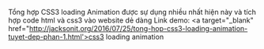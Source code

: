 Tổng hợp CSS3 loading Animation được sự dụng nhiều nhất hiện này và tích hợp code html và css3 vào website dẻ dàng
Link demo: <a target="_blank" href="http://jacksonit.org/2016/07/25/tong-hop-css3-loading-animation-tuyet-dep-phan-1.html'>css3 loading animation</a>
